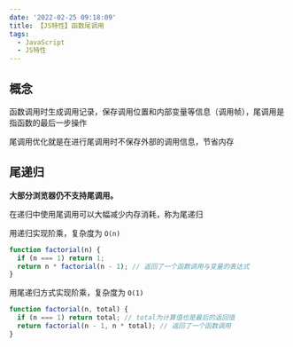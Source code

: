 ```yaml
---
date: '2022-02-25 09:18:09'
title: 【JS特性】函数尾调用
tags:
  - JavaScript
  - JS特性
---
```


## 概念

函数调用时生成调用记录，保存调用位置和内部变量等信息（调用帧），尾调用是指函数的最后一步操作

尾调用优化就是在进行尾调用时不保存外部的调用信息，节省内存

## 尾递归

**大部分浏览器仍不支持尾调用。**

在递归中使用尾调用可以大幅减少内存消耗，称为尾递归

用递归实现阶乘，复杂度为 `O(n)`

```js
function factorial(n) {
  if (n === 1) return 1;
  return n * factorial(n - 1); // 返回了一个函数调用与变量的表达式
}
```

用尾递归方式实现阶乘，复杂度为 `O(1)`

```js
function factorial(n, total) {
  if (n === 1) return total; // total为计算值也是最后的返回值
  return factorial(n - 1, n * total); // 返回了一个函数调用
}
```

